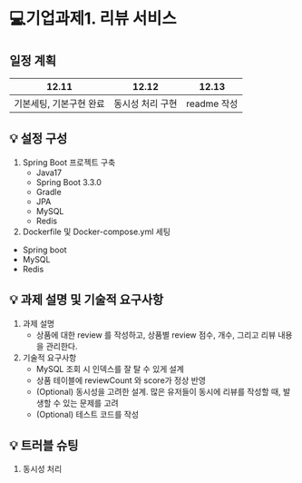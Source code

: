 # 💻기업과제1. 리뷰 서비스
## 일정 계획
|12.11|12.12|12.13|
|:---:|:---:|:---:|
|기본세팅, 기본구현 완료|동시성 처리 구현|readme 작성|

## 💡 설정 구성
1) Spring Boot 프로젝트 구축
   - Java17
   - Spring Boot 3.3.0
   - Gradle
   - JPA
   - MySQL
   - Redis
2) Dockerfile 및 Docker-compose.yml 세팅
  - Spring boot
  - MySQL
  - Redis
## 💡 과제 설명 및 기술적 요구사항
1) 과제 설명
   - 상품에 대한 review 를 작성하고, 상품별 review 점수, 개수, 그리고 리뷰 내용을 관리한다.
2) 기술적 요구사항
   - MySQL 조회 시 인덱스를 잘 탈 수 있게 설계
   - 상품 테이블에 reviewCount 와 score가 정상 반영
   - (Optional) 동시성을 고려한 설계. 많은 유저들이 동시에 리뷰를 작성할 때, 발생할 수 있는 문제를 고려
   - (Optional) 테스트 코드를 작성
## 💡 트러블 슈팅
1) 동시성 처리

